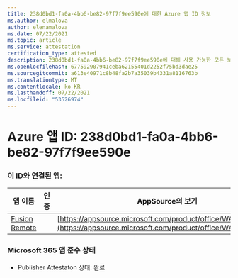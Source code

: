 ```yaml
---
title: 238d0bd1-fa0a-4bb6-be82-97f7f9ee590e에 대한 Azure 앱 ID 정보
ms.author: elmalova
author: elenamalova
ms.date: 07/22/2021
ms.topic: article
ms.service: attestation
certification_type: attested
description: 238d0bd1-fa0a-4bb6-be82-97f7f9ee590e에 대해 사용 가능한 모든 보안 및 규정 준수 정보입니다.
ms.openlocfilehash: 677592907941ceba62155401d2252f75bd3dae25
ms.sourcegitcommit: a613e40971c8b48fa2b7a35039b4331a8116763b
ms.translationtype: MT
ms.contentlocale: ko-KR
ms.lasthandoff: 07/22/2021
ms.locfileid: "53526974"
---
```

# <a name="azure-app-id-238d0bd1-fa0a-4bb6-be82-97f7f9ee590e"></a>Azure 앱 ID: 238d0bd1-fa0a-4bb6-be82-97f7f9ee590e


### <a name="apps-associated-with-this-id"></a>이 ID와 연결된 앱:
| **앱 이름** | **인증** | **AppSource의 보기** |
|--------------|---------------|-----------------------|
| [Fusion Remote](https://docs.microsoft.com/microsoft-365-app-certification/forward/WA200001422) |  | [https://appsource.microsoft.com/product/office/WA200001422](https://appsource.microsoft.com/product/office/WA200001422) |

### <a name="microsoft-365-app-compliance-status"></a>Microsoft 365 앱 준수 상태
- Publisher Attestaton 상태: 완료
